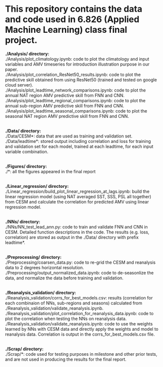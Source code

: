 <h1>This repository contains the data and code used in 6.826 (Applied Machine Learning) class final project. </h1>

<b>./Analysis/ directory:</b>
<br>
./Analysis/plot_climatology.ipynb: code to plot the climatology and input variables and AMV timeseries for introduction illustration purpose in our paper.
<br>
./Analysis/plot_correlation_ResNet50_results.ipynb: code to plot the predictive skill obtained from using ResNet50 (trained and tested on google cloud server).
<br>
./Analysis/plot_leadtime_network_comparisons.ipynb: code to plot the annual NAT region AMV predictive skill from FNN and CNN.
<br>
./Analysis/plot_leadtime_regional_comparisons.ipynb: code to plot the annual sub-region AMV predictive skill from FNN and CNN.
<br>
./Analysis/plot_leadtime_seasonal_comparisons.ipynb: code to plot the seasonal NAT region AMV predictive skill from FNN and CNN.
<br>
<br>


<b>./Data/ directory:</b>
<br>
./Data/CESM*: data that are used as training and validation set.
<br>
./Data/leadtime*: stored output including correlation and loss for training and validation set for each model, trained at each leadtime, for each input variable combination.
<br>
<br>


<b>./Figures/ directory:</b>
<br>
./*: all the figures appeared in the final report
<br>
<br>


<b>./Linear_regression/ directory:</b>
<br>
./Linear_regression/build_plot_linear_regression_at_lags.ipynb: build the linear regression model (using NAT averaged SST, SSS, PSL all together) from CESM and calculate the correlation for predicted AMV using linear regression model.
<br>
<br>


<b>./NNs/ directory:</b>
<br>
./NNs/NN_test_lead_ann.py: code to train and validate FNN and CNN in CESM. Detailed function descriptions in the code. The results (e.g. loss, correlation) are stored as output in the ./Data/ directory with prefix leadtime*.
<br>
<br>


<b>./Preprocessing/ directory: </b>
<br>
./Preprocessing/coarsen_data.py: code to re-grid the CESM and reanalysis data to 2 degrees horizontal resolution.
<br>
./Preprocessing/output_normalized_data.ipynb: code to de-seasonlize the data, and normalize the data before training and validation. 
<br>
<br>


<b>./Reanalysis_validation/ directory:</b>
<br>
./Reanalysis_validation/corrs_for_best_models.csv: results (correlation for each combinaion of NNs, sub-regions and seasons) calculated from ./Reanalysis_validation/validate_reanalysis.ipynb.
<br>
./Reanalysis_validation/plot_correlation_for_reanalysis_data.ipynb: code to plot the correlation when testing the NNs on reanalysis data.
<br>
./Reanalysis_validation/validate_reanalysis.ipynb: code to use the weights learned by NNs with CESM data and directly apply the weights and model to reanalysis data. Correlation is output in the corrs_for_best_models.csv file.
<br>
<br>


<b>./Scrap/ directory:</b>
<br>
./Scrap/*: code used for testing purposes in milestone and other prior tests, and are not used in producing the results for the final report.
<br>
<br>
